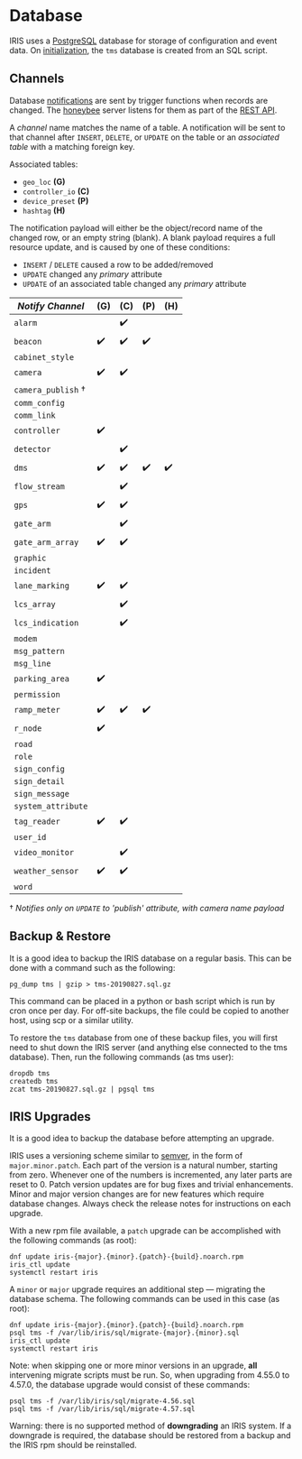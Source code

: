 # Database

IRIS uses a [PostgreSQL] database for storage of configuration and event data.
On [initialization], the `tms` database is created from an SQL script.

## Channels

Database [notifications] are sent by trigger functions when records are
changed.  The [honeybee] server listens for them as part of the [REST API].

A *channel* name matches the name of a table.  A notification will be sent to
that channel after `INSERT`, `DELETE`, or `UPDATE` on the table or an
*associated table* with a matching foreign key.

Associated tables:

- `geo_loc` __(G)__
- `controller_io` __(C)__
- `device_preset` __(P)__
- `hashtag` __(H)__

The notification payload will either be the object/record name of the changed
row, or an empty string (blank).  A blank payload requires a full resource
update, and is caused by one of these conditions:

- `INSERT` / `DELETE` caused a row to be added/removed
- `UPDATE` changed any *primary* attribute
- `UPDATE` of an associated table changed any *primary* attribute

*Notify Channel*   | (G) | (C) | (P) | (H)
-------------------|-----|-----|-----|----
`alarm`            |     | ✔️   |     |
`beacon`           | ✔️   | ✔️   | ✔️   |
`cabinet_style`    |     |     |     |
`camera`           | ✔️   | ✔️   |     |
`camera_publish` † |     |     |     |
`comm_config`      |     |     |     |
`comm_link`        |     |     |     |
`controller`       | ✔️   |     |     |
`detector`         |     | ✔️   |     |
`dms`              | ✔️   | ✔️   | ✔️   | ✔️ 
`flow_stream`      |     | ✔️   |     |
`gps`              | ✔️   | ✔️   |     |
`gate_arm`         |     | ✔️   |     |
`gate_arm_array`   | ✔️   | ✔️   |     |
`graphic`          |     |     |     |
`incident`         |     |     |     |
`lane_marking`     | ✔️   | ✔️   |     |
`lcs_array`        |     | ✔️   |     |
`lcs_indication`   |     | ✔️   |     |
`modem`            |     |     |     |
`msg_pattern`      |     |     |     |
`msg_line`         |     |     |     |
`parking_area`     | ✔️   |     |     |
`permission`       |     |     |     |
`ramp_meter`       | ✔️   | ✔️   | ✔️   |
`r_node`           | ✔️   |     |     |
`road`             |     |     |     |
`role`             |     |     |     |
`sign_config`      |     |     |     |
`sign_detail`      |     |     |     |
`sign_message`     |     |     |     |
`system_attribute` |     |     |     |
`tag_reader`       | ✔️   | ✔️   |     |
`user_id`          |     |     |     |
`video_monitor`    |     | ✔️   |     |
`weather_sensor`   | ✔️   | ✔️   |     |
`word`             |     |     |     |

† _Notifies only on `UPDATE` to 'publish' attribute, with camera name payload_

## Backup & Restore

It is a good idea to backup the IRIS database on a regular basis.  This can be
done with a command such as the following:
```
pg_dump tms | gzip > tms-20190827.sql.gz
```

This command can be placed in a python or bash script which is run by cron once
per day.  For off-site backups, the file could be copied to another host, using
scp or a similar utility.

To restore the `tms` database from one of these backup files, you will first
need to shut down the IRIS server (and anything else connected to the tms
database).  Then, run the following commands (as tms user):
```
dropdb tms
createdb tms
zcat tms-20190827.sql.gz | pgsql tms
```

## IRIS Upgrades

It is a good idea to backup the database before attempting an upgrade.

IRIS uses a versioning scheme similar to [semver], in the form of
`major.minor.patch`.  Each part of the version is a natural number, starting
from zero.  Whenever one of the numbers is incremented, any later parts are
reset to 0.  Patch version updates are for bug fixes and trivial enhancements.
Minor and major version changes are for new features which require database
changes.  Always check the release notes for instructions on each upgrade.

With a new rpm file available, a `patch` upgrade can be accomplished with the
following commands (as root):
```
dnf update iris-{major}.{minor}.{patch}-{build}.noarch.rpm
iris_ctl update
systemctl restart iris
```

A `minor` or `major` upgrade requires an additional step — migrating the
database schema.  The following commands can be used in this case (as root):
```
dnf update iris-{major}.{minor}.{patch}-{build}.noarch.rpm
psql tms -f /var/lib/iris/sql/migrate-{major}.{minor}.sql
iris_ctl update
systemctl restart iris
```

Note: when skipping one or more minor versions in an upgrade, **all**
intervening migrate scripts must be run.  So, when upgrading from 4.55.0 to
4.57.0, the database upgrade would consist of these commands:
```
psql tms -f /var/lib/iris/sql/migrate-4.56.sql
psql tms -f /var/lib/iris/sql/migrate-4.57.sql
```

Warning: there is no supported method of **downgrading** an IRIS system.  If a
downgrade is required, the database should be restored from a backup and the
IRIS rpm should be reinstalled.


[honeybee]: https://github.com/mnit-rtmc/iris/tree/master/honeybee
[initialization]: installation.html#initialization
[notifications]: https://www.postgresql.org/docs/current/sql-notify.html
[PostgreSQL]: http://www.postgresql.org
[REST API]: rest_api.html
[semver]: https://semver.org
